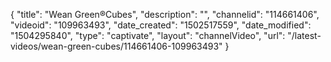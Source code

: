 {
    "title": "Wean Green&reg;Cubes",
    "description": "",
    "channelid": "114661406",
    "videoid": "109963493",
    "date_created": "1502517559",
    "date_modified": "1504295840",
    "type": "captivate",
    "layout": "channelVideo",
    "url": "\/latest-videos\/wean-green-cubes\/114661406-109963493"
}